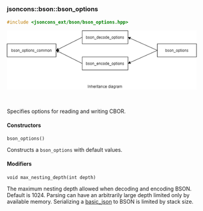 ### jsoncons::bson::bson_options

```c++
#include <jsoncons_ext/bson/bson_options.hpp>
```

![bson_options](./diagrams/bson_options.png)

<br>

Specifies options for reading and writing CBOR.

#### Constructors

    bson_options()
Constructs a `bson_options` with default values. 

#### Modifiers

    void max_nesting_depth(int depth)
The maximum nesting depth allowed when decoding and encoding BSON. 
Default is 1024. Parsing can have an arbitrarily large depth
limited only by available memory. Serializing a [basic_json](../basic_json.md) to
BSON is limited by stack size.

